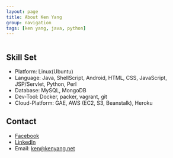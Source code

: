 ```yaml
---
layout: page
title: About Ken Yang
group: navigation
tags: [ken yang, java, python]
---
```


<center>
    <img src="http://www.gravatar.com/avatar/9c024826ef195093bfa56da94062ccaa.jpg?s=140&r=g" alt=""  border="0" itemprop="image" class="img-circle">
</center>

## Skill Set
* Platform: Linux(Ubuntu)
* Language: Java, ShellScript, Android, HTML, CSS, JavaScript, JSP/Servlet, Python, Perl
* Database: MySQL, MongoDB
* Dev-Tool: Docker, packer, vagrant, git
* Cloud-Platform: GAE, AWS (EC2, S3, Beanstalk), Heroku

## Contact

* [Facebook](https://www.facebook.com/kenyang.8 "fb")
* [LinkedIn](http://www.linkedin.com/pub/ken-yang/65/b5b/a2 "fb")
* Email: ken@kenyang.net

<script async src="//pagead2.googlesyndication.com/pagead/js/adsbygoogle.js"></script>
<!-- ken on github -->
<ins class="adsbygoogle"
     style="display:block"
     data-ad-client="ca-pub-3783438370424072"
     data-ad-slot="1516206098"
     data-ad-format="auto"></ins>
<script>
(adsbygoogle = window.adsbygoogle || []).push({});
</script>
